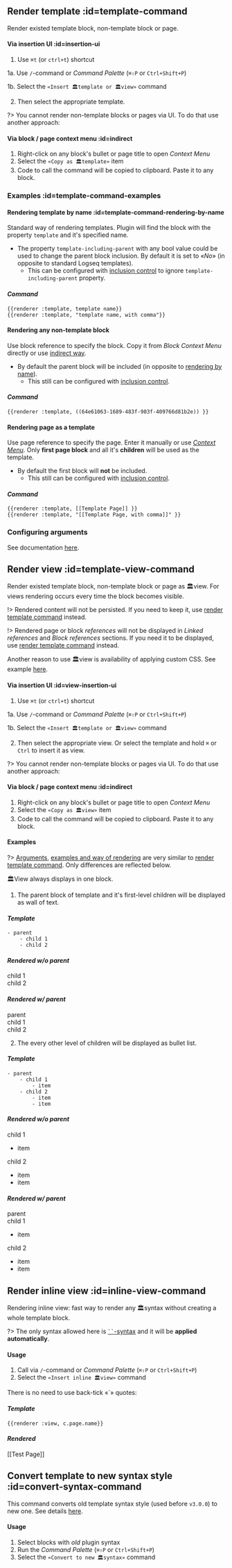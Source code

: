 ## Render template :id=template-command
Render existed template block, non-template block or page.

#### Via insertion UI  :id=insertion-ui

<!-- panels:start -->
<!-- div:left-panel -->
1. Use `⌘t` (or `ctrl+t`) shortcut

<!-- div:right-panel -->
1a. Use `/`-command or *Command Palette* (`⌘⇧P` or `Ctrl+Shift+P`)

1b. Select the `«Insert 🏛template or 🏛️view»` command
<!-- panels:end -->

2. Then select the appropriate template.

?> You cannot render non-template blocks or pages via UI. To do that use another approach:

#### Via block / page context menu :id=indirect
1. Right-click on any block's bullet or page title to open *Context Menu*
2. Select the `«Copy as 🏛template»` item
3. Code to call the command will be copied to clipboard. Paste it to any block.


### Examples :id=template-command-examples

#### Rendering template by name :id=template-command-rendering-by-name
Standard way of rendering templates.
Plugin will find the block with the property `template` and it's specified name.
- The property `template-including-parent` with any bool value could be used to change the parent block inclusion. By default it is set to «*No*» (in opposite to standard Logseq templates).
    - This can be configured with [inclusion control](reference__configuring.md#parent-block-inclusion-control) to ignore `template-including-parent` property.

<!-- tabs:start -->
#### ***Command***
`{{renderer :template, template name}}` \
`{{renderer :template, "template name, with comma"}}`
<!-- tabs:end -->


#### Rendering any non-template block
Use block reference to specify the block. Copy it from *Block Context Menu* directly or use [indirect way](#indirect).
- By default the parent block will be included (in opposite to [rendering by name](#template-command-rendering-by-name)).
    - This still can be configured with [inclusion control](reference__configuring.md#parent-block-inclusion-control).

<!-- tabs:start -->
#### ***Command***
`{{renderer :template, ((64e61063-1689-483f-903f-409766d81b2e)) }}`
<!-- tabs:end -->


#### Rendering page as a template
Use page reference to specify the page. Enter it manually or use [*Context Menu*](#indirect). Only **first page block** and all it's **children** will be used as the template.
- By default the first block will **not** be included.
    - This still can be configured with [inclusion control](reference__configuring.md#parent-block-inclusion-control).

<!-- tabs:start -->
#### ***Command***
`{{renderer :template, [[Template Page]] }}` \
`{{renderer :template, "[[Template Page, with comma]]" }}`
<!-- tabs:end -->

### Configuring arguments
See documentation [here](reference__configuring.md#configure-arguments).



## Render view :id=template-view-command
Render existed template block, non-template block or page as 🏛view. For views rendering occurs every time the block becomes visible.

!> Rendered content will not be persisted. If you need to keep it, use [render template command](#template-command) instead.

!> Rendered page or block *references* will not be displayed in *Linked references* and *Block references* sections. If you need it to be displayed, use [render template command](#template-command) instead.

Another reason to use 🏛view is availability of applying custom CSS. See example [here](https://github.com/stdword/logseq13-full-house-plugin/discussions/9).


#### Via insertion UI :id=view-insertion-ui

<!-- panels:start -->
<!-- div:left-panel -->
1. Use `⌘t` (or `ctrl+t`) shortcut

<!-- div:right-panel -->
1a. Use `/`-command or *Command Palette* (`⌘⇧P` or `Ctrl+Shift+P`)

1b. Select the `«Insert 🏛template or 🏛️view»` command
<!-- panels:end -->

2. Then select the appropriate view. Or select the template and hold `⌘` or `Ctrl` to insert it as view.

?> You cannot render non-template blocks or pages via UI. To do that use another approach:

#### Via block / page context menu :id=indirect
1. Right-click on any block's bullet or page title to open *Context Menu*
2. Select the `«Copy as 🏛view»` item
3. Code to call the command will be copied to clipboard. Paste it to any block.

#### Examples
?> [Arguments](reference__configuring.md#configure-arguments), [examples and way of rendering](#template-command-examples) are very similar to [render template command](#template-command). Only differences are reflected below.

<!-- panels:start -->
<!-- div:left-panel -->
🏛View always displays in one block.

1. The parent block of template and it's first-level children will be displayed as wall of text.

<!-- div:right-panel -->
<!-- tabs:start -->
#### ***Template***
```
- parent
    - child 1
    - child 2
```

#### ***Rendered w/o parent***
child 1 \
child 2

#### ***Rendered w/ parent***
parent \
child 1 \
child 2
<!-- tabs:end -->
<!-- panels:end -->


<!-- panels:start -->
<!-- div:left-panel -->
2. The every other level of children will be displayed as bullet list.

<!-- div:right-panel -->
<!-- tabs:start -->
#### ***Template***
```
- parent
    - child 1
        - item
    - child 2
        - item
        - item
```

#### ***Rendered w/o parent***
child 1
- item

child 2
- item
- item

#### ***Rendered w/ parent***
parent \
child 1
- item

child 2
- item
- item

<!-- tabs:end -->
<!-- panels:end -->



## Render inline view :id=inline-view-command
Rendering inline view: fast way to render any 🏛syntax without creating a whole template block.

?> The only syntax allowed here is [` `` `-syntax](reference__syntax.md#interpolation-syntax) and it will be **applied automatically**.

#### Usage
<!-- {docsify-ignore} -->

1. Call via `/`-command or *Command Palette* (`⌘⇧P` or `Ctrl+Shift+P`)
2. Select the `«Insert inline 🏛view»` command

<!-- panels:start -->
<!-- div:left-panel -->
There is no need to use back-tick «\`» quotes:

<!-- div:right-panel -->
<!-- tabs:start -->
#### ***Template***
`{{renderer :view, c.page.name}}`

#### ***Rendered***
[[Test Page]]

<!-- tabs:end -->
<!-- panels:end -->



## Convert template to new syntax style :id=convert-syntax-command
This command converts old template syntax style (used before `v3.0.0`) to new one. See details [here](changelog.md#new-syntax).

#### Usage
<!-- {docsify-ignore} -->

1. Select blocks with *old* plugin syntax
2. Run the *Command Palette* (`⌘⇧P` or `Ctrl+Shift+P`)
3. Select the `«Convert to new 🏛syntax»` command
